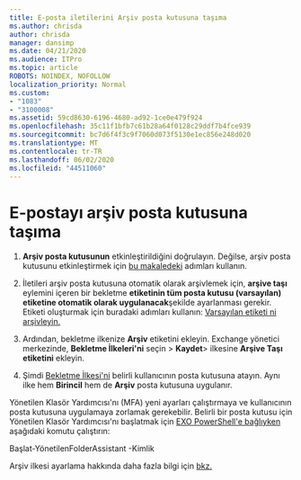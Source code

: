 ```yaml
---
title: E-posta iletilerini Arşiv posta kutusuna taşıma
ms.author: chrisda
author: chrisda
manager: dansimp
ms.date: 04/21/2020
ms.audience: ITPro
ms.topic: article
ROBOTS: NOINDEX, NOFOLLOW
localization_priority: Normal
ms.custom:
- "1083"
- "3100008"
ms.assetid: 59cd8630-6196-4680-ad92-1ce0e479f924
ms.openlocfilehash: 35c11f1bfb7c61b28a64f0128c29ddf7b4fce939
ms.sourcegitcommit: bc7d6f4f3c9f7060d073f5130e1ec856e248d020
ms.translationtype: MT
ms.contentlocale: tr-TR
ms.lasthandoff: 06/02/2020
ms.locfileid: "44511060"
---
```

# <a name="move-email-to-the-archive-mailbox"></a>E-postayı arşiv posta kutusuna taşıma

1. **Arşiv posta kutusunun** etkinleştirildiğini doğrulayın. Değilse, arşiv posta kutusunu etkinleştirmek için [bu makaledeki](https://docs.microsoft.com/microsoft-365/compliance/enable-archive-mailboxes) adımları kullanın.

2. İletileri arşiv posta kutusuna otomatik olarak arşivlemek için, **arşive taşı** eylemini içeren bir bekletme **etiketinin tüm posta kutusu (varsayılan) etiketine otomatik olarak uygulanacak**şekilde ayarlanması gerekir. Etiketi oluşturmak için buradaki adımları kullanın: [Varsayılan etiketi ni arşivleyin.](https://docs.microsoft.com/microsoft-365/compliance/set-up-an-archive-and-deletion-policy-for-mailboxes#create-a-custom-archive-default-policy-tag)

3. Ardından, bekletme ilkenize **Arşiv** etiketini ekleyin. Exchange yönetici merkezinde, **Bekletme İlkeleri'ni** seçin > **Kaydet**> ilkesine **Arşive Taşı etiketini** ekleyin.

4. Şimdi [Bekletme İlkesi'ni](https://docs.microsoft.com/exchange/security-and-compliance/messaging-records-management/apply-retention-policy) belirli kullanıcının posta kutusuna atayın. Aynı ilke hem **Birincil** hem de **Arşiv** posta kutusuna uygulanır.

Yönetilen Klasör Yardımcısı'nı (MFA) yeni ayarları çalıştırmaya ve kullanıcının posta kutusuna uygulamaya zorlamak gerekebilir. Belirli bir posta kutusu için Yönetilen Klasör Yardımcısı'nı başlatmak için [EXO PowerShell'e bağlıyken](https://docs.microsoft.com/powershell/exchange/exchange-online/connect-to-exchange-online-powershell/connect-to-exchange-online-powershell?view=exchange-ps) aşağıdaki komutu çalıştırın:
  
Başlat-YönetilenFolderAssistant -Kimlik<name of the mailbox>

Arşiv ilkesi ayarlama hakkında daha fazla bilgi için [bkz.](https://docs.microsoft.com/microsoft-365/compliance/set-up-an-archive-and-deletion-policy-for-mailboxes#step-1-enable-archive-mailboxes-for-users)
  